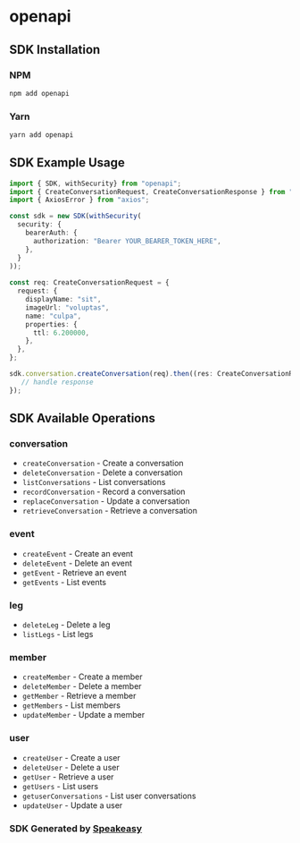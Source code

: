 # openapi

<!-- Start SDK Installation -->
## SDK Installation

### NPM

```bash
npm add openapi
```

### Yarn

```bash
yarn add openapi
```
<!-- End SDK Installation -->

## SDK Example Usage
<!-- Start SDK Example Usage -->
```typescript
import { SDK, withSecurity} from "openapi";
import { CreateConversationRequest, CreateConversationResponse } from "openapi/src/sdk/models/operations";
import { AxiosError } from "axios";

const sdk = new SDK(withSecurity(
  security: {
    bearerAuth: {
      authorization: "Bearer YOUR_BEARER_TOKEN_HERE",
    },
  }
));
    
const req: CreateConversationRequest = {
  request: {
    displayName: "sit",
    imageUrl: "voluptas",
    name: "culpa",
    properties: {
      ttl: 6.200000,
    },
  },
};

sdk.conversation.createConversation(req).then((res: CreateConversationResponse | AxiosError) => {
   // handle response
});
```
<!-- End SDK Example Usage -->

<!-- Start SDK Available Operations -->
## SDK Available Operations

### conversation

* `createConversation` - Create a conversation
* `deleteConversation` - Delete a conversation
* `listConversations` - List conversations
* `recordConversation` - Record a conversation
* `replaceConversation` - Update a conversation
* `retrieveConversation` - Retrieve a conversation

### event

* `createEvent` - Create an event
* `deleteEvent` - Delete an event
* `getEvent` - Retrieve an event
* `getEvents` - List events

### leg

* `deleteLeg` - Delete a leg
* `listLegs` - List legs

### member

* `createMember` - Create a member
* `deleteMember` - Delete a member
* `getMember` - Retrieve a member
* `getMembers` - List members
* `updateMember` - Update a member

### user

* `createUser` - Create a user
* `deleteUser` - Delete a user
* `getUser` - Retrieve a user
* `getUsers` - List users
* `getuserConversations` - List user conversations
* `updateUser` - Update a user

<!-- End SDK Available Operations -->

### SDK Generated by [Speakeasy](https://docs.speakeasyapi.dev/docs/using-speakeasy/client-sdks)

